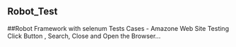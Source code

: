 ## Robot_Test

##Robot Framework with selenum Tests Cases - Amazone Web Site Testing Click Button , Search, Close and Open the Browser...
